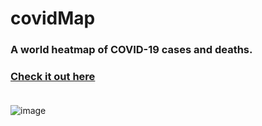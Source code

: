 # covidMap
### A world heatmap of COVID-19 cases and deaths.<br />
### [Check it out here](https://eintorwdo.github.io/covidMap)<br /><br />
![image](https://user-images.githubusercontent.com/48072394/97250720-d6f23500-1806-11eb-9a75-b7126e3d4f57.png)
